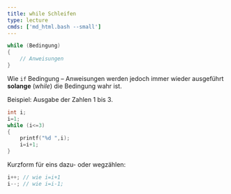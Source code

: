 ```yaml
---
title: while Schleifen
type: lecture
cmds: ['md_html.bash --small']
---
```




```c
while (Bedingung)
{
	// Anweisungen
}
```

Wie `if` Bedingung – Anweisungen werden jedoch immer wieder ausgeführt **solange** (*while*) die Bedingung wahr ist.


Beispiel: Ausgabe der Zahlen 1 bis 3.

```c
int i;
i=1;
while (i<=3)
{
	printf("%d ",i);
	i=i+1;
}
```

Kurzform für eins dazu- oder wegzählen:

```c
i++; // wie i=i+1
i--; // wie i=i-1;
```

